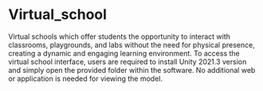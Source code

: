 # Virtual_school
Virtual schools which offer students the opportunity to interact with classrooms, playgrounds, and labs without the need for physical presence, creating a dynamic and engaging learning environment.
To access the virtual school interface, users are required to install Unity 2021.3 version and simply open the provided folder within the software. No additional web or application is needed for viewing the model.
